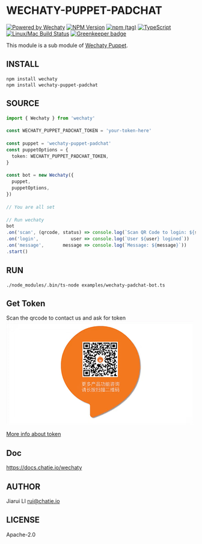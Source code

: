 # WECHATY-PUPPET-PADCHAT

[![Powered by Wechaty](https://img.shields.io/badge/Powered%20By-Wechaty-blue.svg)](https://github.com/chatie/wechaty)
[![NPM Version](https://badge.fury.io/js/wechaty-puppet-padchat.svg)](https://www.npmjs.com/package/wechaty-puppet-padchat)
[![npm (tag)](https://img.shields.io/npm/v/wechaty-puppet-padchat/next.svg)](https://www.npmjs.com/package/wechaty-puppet-padchat?activeTab=versions)
[![TypeScript](https://img.shields.io/badge/%3C%2F%3E-TypeScript-blue.svg)](https://www.typescriptlang.org/)
[![Linux/Mac Build Status](https://travis-ci.com/lijiarui/wechaty-puppet-padchat.svg?branch=master)](https://travis-ci.com/lijiarui/wechaty-puppet-padchat) [![Greenkeeper badge](https://badges.greenkeeper.io/lijiarui/wechaty-puppet-padchat.svg)](https://greenkeeper.io/)

This module is a sub module of [Wechaty Puppet](https://github.com/Chatie/wechaty/issues/1167).

## INSTALL

```shell
npm install wechaty
npm install wechaty-puppet-padchat
```

## SOURCE

```ts
import { Wechaty } from 'wechaty'

const WECHATY_PUPPET_PADCHAT_TOKEN = 'your-token-here'

const puppet = 'wechaty-puppet-padchat'
const puppetOptions = {
  token: WECHATY_PUPPET_PADCHAT_TOKEN,
}
  
const bot = new Wechaty({
  puppet,
  puppetOptions,
})

// You are all set

// Run wechaty
bot
.on('scan', (qrcode, status) => console.log(`Scan QR Code to login: ${status}\nhttps://api.qrserver.com/v1/create-qr-code/?data=${encodeURIComponent(qrcode)}`))
.on('login',            user => console.log(`User ${user} logined`))
.on('message',       message => console.log(`Message: ${message}`))
.start()
```

## RUN

```shell
./node_modules/.bin/ts-node examples/wechaty-padchat-bot.ts
```

## Get Token

Scan the qrcode to contact us and ask for token
![contact](./image/contact.gif)

[More info about token](https://github.com/lijiarui/wechaty-puppet-padchat/wiki/Buy-Padchat-Token)

## Doc
https://docs.chatie.io/wechaty

## AUTHOR

Jiarui LI <rui@chatie.io>

## LICENSE

Apache-2.0
